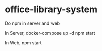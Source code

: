 # office-library-system

Do npm in server and web


In Server,
docker-compose up -d
npm start

In Web,
npm start
